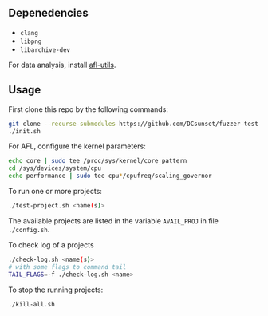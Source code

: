 ## Depenedencies

* `clang`
* `libpng`
* `libarchive-dev`

For data analysis, install [afl-utils](https://gitlab.com/rc0r/afl-utils.git).

## Usage

First clone this repo by the following commands:

```sh
git clone --recurse-submodules https://github.com/DCsunset/fuzzer-test-suite.git
./init.sh
```

For AFL, configure the kernel parameters:

```sh
echo core | sudo tee /proc/sys/kernel/core_pattern
cd /sys/devices/system/cpu
echo performance | sudo tee cpu*/cpufreq/scaling_governor
```

To run one or more projects:

```sh
./test-project.sh <name(s)>
```

The available projects are listed in the variable `AVAIL_PROJ` in file `./config.sh`.

To check log of a projects

```sh
./check-log.sh <name(s)>
# with some flags to command tail
TAIL_FLAGS=-f ./check-log.sh <name>
```

To stop the running projects:

```sh
./kill-all.sh
```

